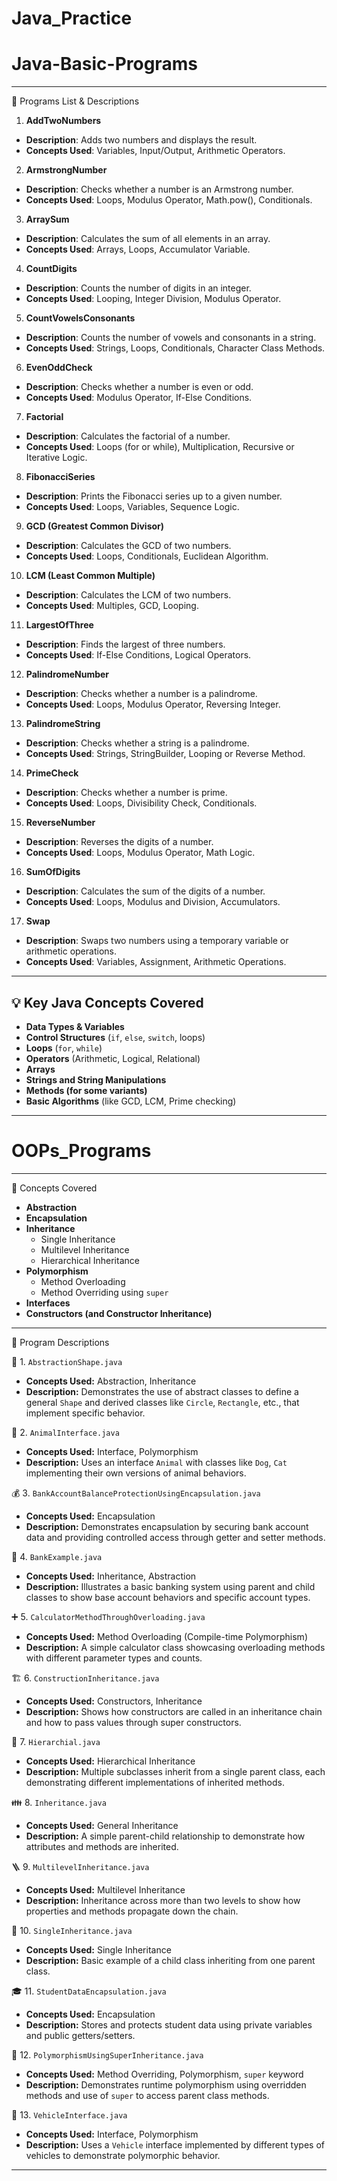 # Java_Practice
# Java-Basic-Programs

---

📁 Programs List & Descriptions

1. **AddTwoNumbers**
- **Description**: Adds two numbers and displays the result.
- **Concepts Used**: Variables, Input/Output, Arithmetic Operators.

2. **ArmstrongNumber**
- **Description**: Checks whether a number is an Armstrong number.
- **Concepts Used**: Loops, Modulus Operator, Math.pow(), Conditionals.

3. **ArraySum**
- **Description**: Calculates the sum of all elements in an array.
- **Concepts Used**: Arrays, Loops, Accumulator Variable.

 4. **CountDigits**
- **Description**: Counts the number of digits in an integer.
- **Concepts Used**: Looping, Integer Division, Modulus Operator.

 5. **CountVowelsConsonants**
- **Description**: Counts the number of vowels and consonants in a string.
- **Concepts Used**: Strings, Loops, Conditionals, Character Class Methods.

 6. **EvenOddCheck**
- **Description**: Checks whether a number is even or odd.
- **Concepts Used**: Modulus Operator, If-Else Conditions.

 7. **Factorial**
- **Description**: Calculates the factorial of a number.
- **Concepts Used**: Loops (for or while), Multiplication, Recursive or Iterative Logic.

8. **FibonacciSeries**
- **Description**: Prints the Fibonacci series up to a given number.
- **Concepts Used**: Loops, Variables, Sequence Logic.

9. **GCD (Greatest Common Divisor)**
- **Description**: Calculates the GCD of two numbers.
- **Concepts Used**: Loops, Conditionals, Euclidean Algorithm.

 10. **LCM (Least Common Multiple)**
- **Description**: Calculates the LCM of two numbers.
- **Concepts Used**: Multiples, GCD, Looping.

 11. **LargestOfThree**
- **Description**: Finds the largest of three numbers.
- **Concepts Used**: If-Else Conditions, Logical Operators.

12. **PalindromeNumber**
- **Description**: Checks whether a number is a palindrome.
- **Concepts Used**: Loops, Modulus Operator, Reversing Integer.

 13. **PalindromeString**
- **Description**: Checks whether a string is a palindrome.
- **Concepts Used**: Strings, StringBuilder, Looping or Reverse Method.

 14. **PrimeCheck**
- **Description**: Checks whether a number is prime.
- **Concepts Used**: Loops, Divisibility Check, Conditionals.

 15. **ReverseNumber**
- **Description**: Reverses the digits of a number.
- **Concepts Used**: Loops, Modulus Operator, Math Logic.

 16. **SumOfDigits**
- **Description**: Calculates the sum of the digits of a number.
- **Concepts Used**: Loops, Modulus and Division, Accumulators.

 17. **Swap**
- **Description**: Swaps two numbers using a temporary variable or arithmetic operations.
- **Concepts Used**: Variables, Assignment, Arithmetic Operations.

---

## 💡 Key Java Concepts Covered

- **Data Types & Variables**
- **Control Structures** (`if`, `else`, `switch`, loops)
- **Loops** (`for`, `while`)
- **Operators** (Arithmetic, Logical, Relational)
- **Arrays**
- **Strings and String Manipulations**
- **Methods (for some variants)**
- **Basic Algorithms** (like GCD, LCM, Prime checking)

---

# OOPs_Programs

---

🧠 Concepts Covered

- **Abstraction**
- **Encapsulation**
- **Inheritance**
  - Single Inheritance
  - Multilevel Inheritance
  - Hierarchical Inheritance
- **Polymorphism**
  - Method Overloading
  - Method Overriding using `super`
- **Interfaces**
- **Constructors (and Constructor Inheritance)**

---

📁 Program Descriptions

🔷 1. `AbstractionShape.java`
- **Concepts Used:** Abstraction, Inheritance
- **Description:** Demonstrates the use of abstract classes to define a general `Shape` and derived classes like `Circle`, `Rectangle`, etc., that implement specific behavior.

 🐾 2. `AnimalInterface.java`
- **Concepts Used:** Interface, Polymorphism
- **Description:** Uses an interface `Animal` with classes like `Dog`, `Cat` implementing their own versions of animal behaviors.

 💰 3. `BankAccountBalanceProtectionUsingEncapsulation.java`
- **Concepts Used:** Encapsulation
- **Description:** Demonstrates encapsulation by securing bank account data and providing controlled access through getter and setter methods.

 🏦 4. `BankExample.java`
- **Concepts Used:** Inheritance, Abstraction
- **Description:** Illustrates a basic banking system using parent and child classes to show base account behaviors and specific account types.

 ➕ 5. `CalculatorMethodThroughOverloading.java`
- **Concepts Used:** Method Overloading (Compile-time Polymorphism)
- **Description:** A simple calculator class showcasing overloading methods with different parameter types and counts.

 🏗️ 6. `ConstructionInheritance.java`
- **Concepts Used:** Constructors, Inheritance
- **Description:** Shows how constructors are called in an inheritance chain and how to pass values through super constructors.

 🧬 7. `Hierarchial.java`
- **Concepts Used:** Hierarchical Inheritance
- **Description:** Multiple subclasses inherit from a single parent class, each demonstrating different implementations of inherited methods.

 👪 8. `Inheritance.java`
- **Concepts Used:** General Inheritance
- **Description:** A simple parent-child relationship to demonstrate how attributes and methods are inherited.

 🪜 9. `MultilevelInheritance.java`
- **Concepts Used:** Multilevel Inheritance
- **Description:** Inheritance across more than two levels to show how properties and methods propagate down the chain.

 👤 10. `SingleInheritance.java`
- **Concepts Used:** Single Inheritance
- **Description:** Basic example of a child class inheriting from one parent class.

 🎓 11. `StudentDataEncapsulation.java`
- **Concepts Used:** Encapsulation
- **Description:** Stores and protects student data using private variables and public getters/setters.

 🔄 12. `PolymorphismUsingSuperInheritance.java`
- **Concepts Used:** Method Overriding, Polymorphism, `super` keyword
- **Description:** Demonstrates runtime polymorphism using overridden methods and use of `super` to access parent class methods.

 🚗 13. `VehicleInterface.java`
- **Concepts Used:** Interface, Polymorphism
- **Description:** Uses a `Vehicle` interface implemented by different types of vehicles to demonstrate polymorphic behavior.

---
